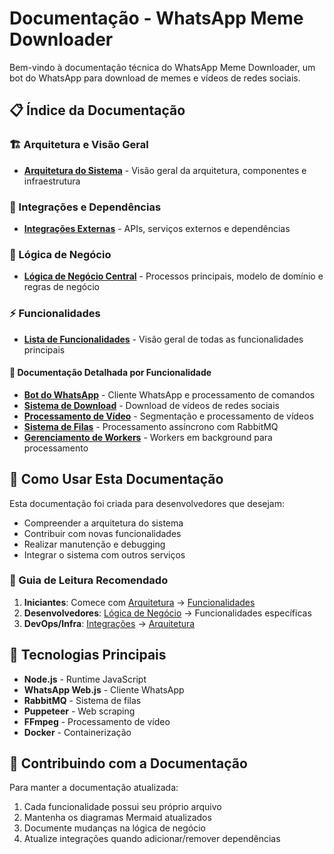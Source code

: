 # Documentação - WhatsApp Meme Downloader

Bem-vindo à documentação técnica do WhatsApp Meme Downloader, um bot do WhatsApp para download de memes e vídeos de redes sociais.

## 📋 Índice da Documentação

### 🏗️ Arquitetura e Visão Geral
- [**Arquitetura do Sistema**](./architecture.md) - Visão geral da arquitetura, componentes e infraestrutura

### 🔗 Integrações e Dependências
- [**Integrações Externas**](./integrations.md) - APIs, serviços externos e dependências

### 💼 Lógica de Negócio
- [**Lógica de Negócio Central**](./business-logic.md) - Processos principais, modelo de domínio e regras de negócio

### ⚡ Funcionalidades
- [**Lista de Funcionalidades**](./features.md) - Visão geral de todas as funcionalidades principais

#### 📁 Documentação Detalhada por Funcionalidade
- [**Bot do WhatsApp**](./features/whatsapp-bot.md) - Cliente WhatsApp e processamento de comandos
- [**Sistema de Download**](./features/download-system.md) - Download de vídeos de redes sociais
- [**Processamento de Vídeo**](./features/video-processing.md) - Segmentação e processamento de vídeos
- [**Sistema de Filas**](./features/queue-system.md) - Processamento assíncrono com RabbitMQ
- [**Gerenciamento de Workers**](./features/worker-management.md) - Workers em background para processamento

## 🚀 Como Usar Esta Documentação

Esta documentação foi criada para desenvolvedores que desejam:
- Compreender a arquitetura do sistema
- Contribuir com novas funcionalidades
- Realizar manutenção e debugging
- Integrar o sistema com outros serviços

### 📖 Guia de Leitura Recomendado

1. **Iniciantes**: Comece com [Arquitetura](./architecture.md) → [Funcionalidades](./features.md)
2. **Desenvolvedores**: [Lógica de Negócio](./business-logic.md) → Funcionalidades específicas
3. **DevOps/Infra**: [Integrações](./integrations.md) → [Arquitetura](./architecture.md)

## 🔧 Tecnologias Principais

- **Node.js** - Runtime JavaScript
- **WhatsApp Web.js** - Cliente WhatsApp
- **RabbitMQ** - Sistema de filas
- **Puppeteer** - Web scraping
- **FFmpeg** - Processamento de vídeo
- **Docker** - Containerização

## 📝 Contribuindo com a Documentação

Para manter a documentação atualizada:
1. Cada funcionalidade possui seu próprio arquivo
2. Mantenha os diagramas Mermaid atualizados
3. Documente mudanças na lógica de negócio
4. Atualize integrações quando adicionar/remover dependências
